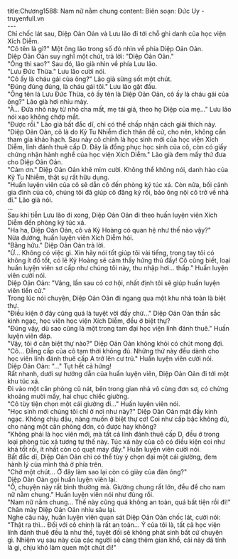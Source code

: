 title:Chương1588: Nam nữ nằm chung
content:
Biên soạn: Đức Uy - truyenfull.vn<br>---<br>Chỉ chốc lát sau, Diệp Oản Oản và Lưu lão đi tới chỗ ghi danh của học viện Xích Diễm.<br>"Cô tên là gì?" Một ông lão trong số đó nhìn về phía Diệp Oản Oản.<br>Diệp Oản Oản suy nghĩ một chút, trả lời: "Diệp Oản Oản."<br>"Ông thì sao?" Sau đó, lão già nhìn về phía Lưu lão.<br>"Lưu Đức Thừa." Lưu lão cười nói.<br>"Cô ấy là cháu gái của ông?" Lão già sửng sốt một chút.<br>"Đúng đúng đúng, là cháu gái tôi." Lưu lão gật đầu.<br>"Ông tên là Lưu Đức Thừa, cô ấy tên là Diệp Oản Oản, cô ấy là cháu gái của ông?" Lão già hơi nhíu mày.<br>"À... Đứa nhỏ này từ nhỏ cha mất, mẹ tái giá, theo họ Diệp của mẹ..." Lưu lão nói xạo không chớp mắt.<br>"Được rồi." Lão già bất đắc dĩ, chỉ có thể chấp nhận cách giải thích này.<br>"Diệp Oản Oản, cô là do Kỷ Tu Nhiễm đích thân đề cử, cho nên, không cần tham gia khảo hạch. Sau này cô chính là học sinh mới của học viện Xích Diễm, lính đánh thuê cấp D. Đây là đồng phục học sinh của cô, còn có giấy chứng nhận hành nghề của học viện Xích Diễm." Lão già đem mấy thứ đưa cho Diệp Oản Oản.<br>"Cảm ơn." Diệp Oản Oản khẽ mỉm cười. Không thể không nói, danh hào của Kỷ Tu Nhiễm, thật sự rất hữu dụng.<br>"Huấn luyện viên của cô sẽ dẫn cô đến phòng ký túc xá. Còn nữa, bối cảnh gia đình của cô, chúng tôi đã giúp cô đăng ký rồi, bảo ông nội cô trở về nhà đi." Lão già nói.<br>...<br>Sau khi tiễn Lưu lão đi xong, Diệp Oản Oản đi theo huấn luyện viên Xích Diễm đến phòng ký túc xá.<br>"Ha ha, Diệp Oản Oản, cô và Kỷ Hoàng có quan hệ như thế nào vậy?"<br>Nửa đường, huấn luyện viên Xích Diễm hỏi.<br>"Bằng hữu." Diệp Oản Oản trả lời.<br>"Ừ... Không có việc gì. Xin hãy nói tốt giúp tôi vài tiếng, trong tay tôi có không ít đồ tốt, có lẽ Kỷ Hoàng sẽ cảm thấy hứng thú đấy! Cô cũng biết, loại huấn luyện viên sơ cấp như chúng tôi này, thu nhập hơi… thấp." Huấn luyện viên cười nói.<br>Diệp Oản Oản: "Vâng, lần sau có cơ hội, nhất định tôi sẽ giúp huấn luyện viên tiến cử."<br>Trong lúc nói chuyện, Diệp Oản Oản đi ngang qua một khu nhà toàn là biệt thự.<br>"Điều kiện ở đây cũng quá là tuyệt vời đấy chứ..." Diệp Oản Oản thần sắc kinh ngạc, học viên học viện Xích Diễm, đều ở biệt thự?<br>"Đúng vậy, dù sao cũng là một trong tam đại học viện lính đánh thuê." Huấn luyện viên đáp.<br>"Vậy, tôi ở căn biệt thự nào?" Diệp Oản Oản không khỏi có chút mong đợi.<br>"Cô... Đẳng cấp của cô tạm thời không đủ. Những thứ này đều dành cho học viên lính đánh thuê cấp A trở lên cư trú." Huấn luyện viên cười nói.<br>Diệp Oản Oản: "..." Tụt hết cả hứng!<br>Rất nhanh, dưới sự hướng dẫn của huấn luyện viên, Diệp Oản Oản đi tới một khu túc xá.<br>Đi vào một căn phòng cũ nát, bên trong gian nhà vô cùng đơn sơ, có chừng khoảng mười mấy, hai chục chiếc giường.<br>"Cô tùy tiện chọn một cái giường đi..." Huấn luyện viên nói.<br>"Học sinh mới chúng tôi chỉ ở nơi như này?" Diệp Oản Oản mặt đầy kinh ngạc. Không chịu đâu, nàng muốn ở biệt thự cơ! Coi như cấp bậc không đủ, cho nàng một căn phòng đơn, có được hay không?<br>"Không phải là học viên mới, mà tất cả lính đánh thuê cấp D, đều ở trong loại phòng túc xá tương tự thế này. Túc xá này của cô có điều kiện coi như khá tốt rồi, ít nhất còn có quạt máy đấy." Huấn luyện viên cười nói.<br>Bất đắc dĩ, Diệp Oản Oản chỉ có thể tùy ý chọn đại một cái giường, đem hành lý của mình thả ở phía trên.<br>"Chờ một chút... Ở đây làm sao lại còn có giày của đàn ông?"<br>Diệp Oản Oản gọi huấn luyện viên lại.<br>"Ồ, chuyện này rất bình thường mà. Giường chung rất lớn, đều để cho nam nữ nằm chung." Huấn luyện viên nói như đúng rồi.<br>"Nam nữ nằm chung... Thế này cũng quá không an toàn, quá bất tiện rồi đi!" Chân mày Diệp Oản Oản nhíu sâu lại.<br>Nghe câu này, huấn luyện viên quan sát Diệp Oản Oản chốc lát, cười nói: "Thật ra thì... Đối với cô chính là rất an toàn... Ý của tôi là, tất cả học viện lính đánh thuê đều là như thế, tuyệt đối sẽ không phát sinh bất cứ chuyện gì. Nhiệm vụ sau này của các người sẽ càng thêm gian khổ, cái này đã tính là gì, chịu khó làm quen một chút đi!"